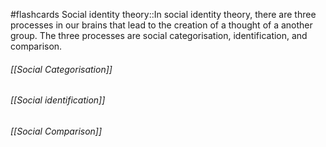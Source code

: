 #flashcards 
Social identity theory::In social identity theory, there are three processes in our brains that lead to the creation of a thought of a another group. The three processes are social categorisation, identification, and comparison.
<!--SR:!2023-11-05,1,230-->
###### [[Social Categorisation]]
###### [[Social identification]]
###### [[Social Comparison]]